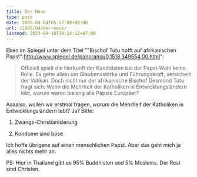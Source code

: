 ```yaml
---
title: Der Neue
type: post
date: 2005-04-04T05:57:00+00:00
url: /2005/04/der-neue/
lastmod: 2023-09-10T19:14:12+07:00
---
```

Eben im Spiegel unter dem Titel ""Bischof Tutu hofft auf afrikanischen Papst":http://www.spiegel.de/panorama/0,1518,349554,00.html":

> Offiziell spielt die Herkunft der Kandidaten bei der Papst-Wahl keine Rolle. Es gehe allein um Glaubensstärke und Führungskraft, versichert der Vatikan. Doch nicht nur der afrikanische Bischof Desmond Tutu fragt sich: Wenn die Mehrheit der Katholiken in Entwicklungsländern lebt, warum waren bislang alle Päpste Europäer?

Aaaalso, wollen wir erstmal fragen, _warum_ die Mehrheit der Katholiken in Entwicklungsländern lebt? Ja? Bitte:

1. Zwangs-Christianisierung

2. Kondome sind böse

Ich hoffe übrigens auf einen menschlichen Papst. Aber das geht mich ja alles nichts mehr an.

PS: Hier in Thailand gibt es 95% Buddhisten und 5% Moslems. Der Rest sind Christen.
